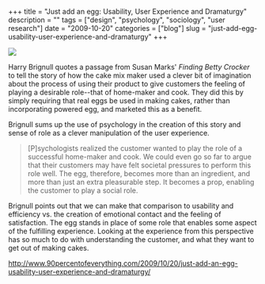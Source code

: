 +++
title = "Just add an egg: Usability, User Experience and Dramaturgy"
description = ""
tags = ["design", "psychology", "sociology", "user research"]
date = "2009-10-20"
categories = ["blog"]
slug = "just-add-egg-usability-user-experience-and-dramaturgy"
+++



  <div class="notebook-screenshot"><a href="http://www.90percentofeverything.com/2009/10/20/just-add-an-egg-usability-user-experience-and-dramaturgy/"><img id='bluga-thumbnail-1916' class='bluga-thumbnail large' src='http://media.konigi.com/bluga/
wt4addf12b507b3.jpg'/></a></div><p>Harry Brignull quotes a passage from Susan Marks' <em>Finding Betty Crocker</em> to tell the story of how the cake mix maker used a clever bit of imagination about the process of using their product to give customers the feeling of playing a desirable role--that of home-maker and cook. They did this by simply requiring that real eggs be used in making cakes, rather than incorporating powered egg, and marketed this as a benefit. </p>
<p>Brignull sums up the use of psychology in the creation of this story and sense of role as a clever manipulation of the user experience.</p>
<blockquote><p>[P]sychologists realized the customer wanted to play the role of a successful home-maker and cook. We could even go so far to argue that their customers may have felt societal pressures to perform this role well. The egg, therefore, becomes more than an ingredient, and more than just an extra pleasurable step. It becomes a prop, enabling the customer to play a social role.</p></blockquote>
<p>Brignull points out that we can make that comparison to usability and efficiency vs. the creation of emotional contact and the feeling of satisfaction. The egg stands in place of some role that enables some aspect of the fulfilling experience. Looking at the experience from this perspective has so much to do with understanding the customer, and what they want to get out of making cakes.</p>
    
  <a href="http://www.90percentofeverything.com/2009/10/20/just-add-an-egg-usability-user-experience-and-dramaturgy/">http://www.90percentofeverything.com/2009/10/20/just-add-an-egg-usability-user-experience-and-dramaturgy/</a>

